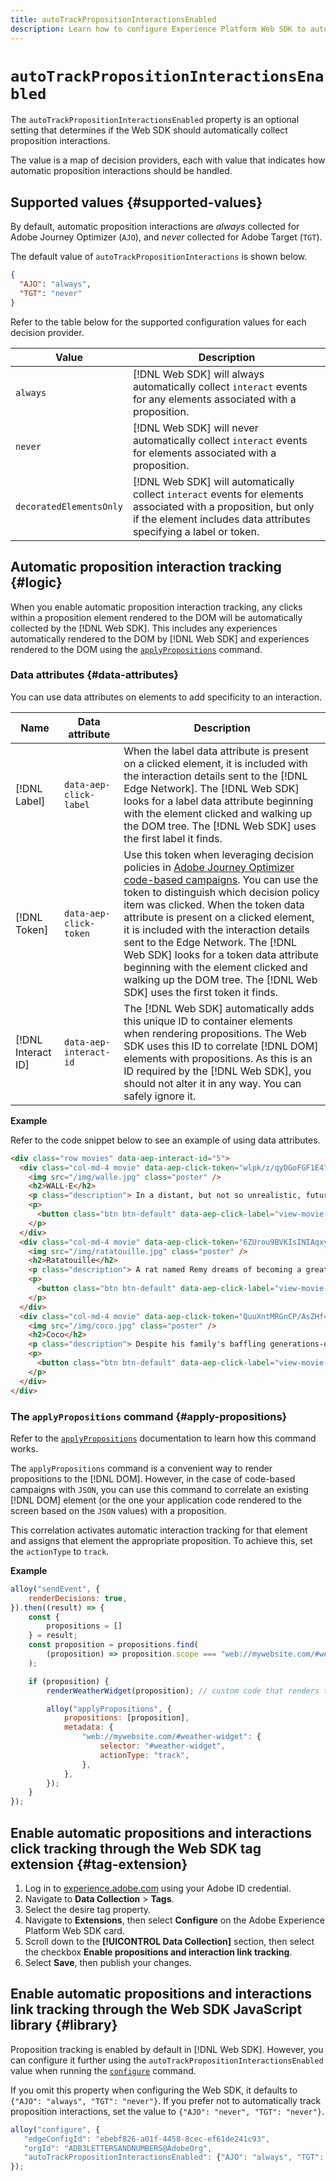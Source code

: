 ```yaml
---
title: autoTrackPropositionInteractionsEnabled
description: Learn how to configure Experience Platform Web SDK to automatically collect link data.
---
```


# `autoTrackPropositionInteractionsEnabled`

The `autoTrackPropositionInteractionsEnabled` property is an optional setting that determines if the Web SDK should automatically collect proposition interactions.

The value is a map of decision providers, each with value that indicates how automatic proposition interactions should be handled.

## Supported values {#supported-values}

By default, automatic proposition interactions are _always_ collected for Adobe Journey Optimizer (`AJO`), and _never_ collected for Adobe Target (`TGT`).

The default value of `autoTrackPropositionInteractions` is shown below.

```json
{
  "AJO": "always",
  "TGT": "never"
}
```

Refer to the table below for the supported configuration values for each decision provider.

| Value | Description |
| --- | --- |
| `always` | [!DNL Web SDK] will always automatically collect `interact` events for any elements associated with a proposition. |
| `never` | [!DNL Web SDK] will never automatically collect `interact` events for elements associated with a proposition. |
| `decoratedElementsOnly` | [!DNL Web SDK] will automatically collect `interact` events for elements associated with a proposition, but only if the element includes data attributes specifying a label or token. |

## Automatic proposition interaction tracking {#logic}

When you enable automatic proposition interaction tracking, any clicks within a proposition element rendered to the DOM will be automatically collected by the [!DNL Web SDK]. This includes any experiences automatically rendered to the DOM by [!DNL Web SDK] and experiences rendered to the DOM using the [`applyPropositions`](../applypropositions.md) command.

### Data attributes {#data-attributes}

You can use data attributes on elements to add specificity to an interaction. 

| Name | Data attribute | Description |
| --- | --- | --- |
| [!DNL Label] | `data-aep-click-label` | When the label data attribute is present on a clicked element, it is included with the interaction details sent to the [!DNL Edge Network]. The [!DNL Web SDK] looks for a label data attribute beginning with the element clicked and walking up the DOM tree. The [!DNL Web SDK] uses the first label it finds. |
| [!DNL Token] | `data-aep-click-token` | Use this token when leveraging decision policies in [Adobe Journey Optimizer code-based campaigns](https://experienceleague.adobe.com/en/docs/journey-optimizer/using/code-based-experience/get-started-code-based). You can use the token to distinguish which decision policy item was clicked. When the token data attribute is present on a clicked element, it is included with the interaction details sent to the Edge Network. The [!DNL Web SDK] looks for a token data attribute beginning with the element clicked and walking up the DOM tree. The [!DNL Web SDK] uses the first token it finds. |
| [!DNL Interact ID] | `data-aep-interact-id` | The [!DNL Web SDK] automatically adds this unique ID to container elements when rendering propositions. The Web SDK uses this ID to correlate [!DNL DOM] elements with propositions. As this is an ID required by the [!DNL Web SDK], you should not alter it in any way. You can safely ignore it. |

**Example**

Refer to the code snippet below to see an example of using data attributes.

```html
<div class="row movies" data-aep-interact-id="5">
  <div class="col-md-4 movie" data-aep-click-token="wlpk/z/qyDGoFGF1E47O0w">
    <img src="/img/walle.jpg" class="poster" />
    <h2>WALL·E</h2>
    <p class="description"> In a distant, but not so unrealistic, future where mankind has abandoned earth because it has become covered with trash from products sold by the powerful multi-national Buy N Large corporation, WALL-E, a garbage collecting robot has been left to clean up the mess. </p>
    <p>
      <button class="btn btn-default" data-aep-click-label="view-movie-WALL·E"> View details >> </button>
    </p>
  </div>
  <div class="col-md-4 movie" data-aep-click-token="6ZUrou9BVKIsINIAqxylzw">
    <img src="/img/ratatouille.jpg" class="poster" />
    <h2>Ratatouille</h2>
    <p class="description"> A rat named Remy dreams of becoming a great French chef despite his family's wishes and the obvious problem of being a rat in a decidedly rodent-phobic profession. When fate places Remy in the sewers of Paris, he finds himself ideally situated beneath a restaurant made famous by his culinary hero, Auguste Gusteau. </p>
    <p>
      <button class="btn btn-default" data-aep-click-label="view-movie-Ratatouille"> View details >> </button>
    </p>
  </div>
  <div class="col-md-4 movie" data-aep-click-token="QuuXntMRGnCP/AsZHf4pnQ">
    <img src="/img/coco.jpg" class="poster" />
    <h2>Coco</h2>
    <p class="description"> Despite his family's baffling generations-old ban on music, Miguel dreams of becoming an accomplished musician like his idol, Ernesto de la Cruz. Desperate to prove his talent, Miguel finds himself in the stunning and colorful Land of the Dead following a mysterious chain of events. </p>
    <p>
      <button class="btn btn-default" data-aep-click-label="view-movie-Coco"> View details >> </button>
    </p>
  </div>
</div>
```

### The `applyPropositions` command {#apply-propositions}

Refer to the [`applyPropositions`](../applypropositions.md) documentation to learn how this command works.

The `applyPropositions` command is a convenient way to render propositions to the [!DNL DOM]. However, in the case of code-based campaigns with `JSON`, you can use this command to correlate an existing [!DNL DOM] element (or the one your application code rendered to the screen based on the `JSON` values) with a proposition.

This correlation activates automatic interaction tracking for that element and assigns that element the appropriate proposition. To achieve this, set the `actionType` to `track`.

**Example**

```javascript
alloy("sendEvent", {
    renderDecisions: true,
}).then((result) => {
    const {
        propositions = []
    } = result;
    const proposition = propositions.find(
        (proposition) => proposition.scope === "web://mywebsite.com/#weather-widget"
    );

    if (proposition) {
        renderWeatherWidget(proposition); // custom code that renders the weather widget based on the code-based campaign JSON

        alloy("applyPropositions", {
            propositions: [proposition],
            metadata: {
                "web://mywebsite.com/#weather-widget": {
                    selector: "#weather-widget",
                    actionType: "track",
                },
            },
        });
    }
});
```

## Enable automatic propositions and interactions click tracking through the Web SDK tag extension {#tag-extension}

1. Log in to [experience.adobe.com](https://experience.adobe.com) using your Adobe ID credential.
2. Navigate to **Data Collection** > **Tags**.
3. Select the desire tag property.
4. Navigate to **Extensions**, then select **Configure** on the Adobe Experience Platform Web SDK card.
5. Scroll down to the **[!UICONTROL Data Collection]** section, then select the checkbox **Enable propositions and interaction link tracking**.
6. Select **Save**, then publish your changes.

## Enable automatic propositions and interactions link tracking through the Web SDK JavaScript library {#library}

Proposition tracking is enabled by default in [!DNL Web SDK]. However, you can configure it further using the `autoTrackPropositionInteractionsEnabled` value when running the [`configure`](../configure/overview.md) command.

If you omit this property when configuring the Web SDK, it defaults to `{"AJO": "always", "TGT": "never"}`. If you prefer not to automatically track proposition interactions, set the value to `{"AJO": "never", "TGT": "never"}`.

```javascript
alloy("configure", {
   "edgeConfigId": "ebebf826-a01f-4458-8cec-ef61de241c93",
   "orgId": "ADB3LETTERSANDNUMBERS@AdobeOrg",
   "autoTrackPropositionInteractionsEnabled": {"AJO": "always", "TGT": "never"}
});
```

